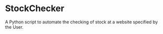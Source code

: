 # StockChecker
A Python script to automate the checking of stock at a website specified by the User.
